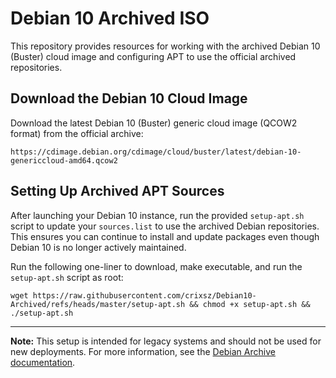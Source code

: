 # Debian 10 Archived ISO

This repository provides resources for working with the archived Debian 10 (Buster) cloud image and configuring APT to use the official archived repositories.

## Download the Debian 10 Cloud Image

Download the latest Debian 10 (Buster) generic cloud image (QCOW2 format) from the official archive:

```
https://cdimage.debian.org/cdimage/cloud/buster/latest/debian-10-genericcloud-amd64.qcow2
```

## Setting Up Archived APT Sources

After launching your Debian 10 instance, run the provided `setup-apt.sh` script to update your `sources.list` to use the archived Debian repositories. This ensures you can continue to install and update packages even though Debian 10 is no longer actively maintained.

Run the following one-liner to download, make executable, and run the `setup-apt.sh` script as root:  

```
wget https://raw.githubusercontent.com/crixsz/Debian10-Archived/refs/heads/master/setup-apt.sh && chmod +x setup-apt.sh && ./setup-apt.sh
```


---

**Note:** This setup is intended for legacy systems and should not be used for new deployments. For more information, see the [Debian Archive documentation](https://wiki.debian.org/DebianRepository/Archive).

